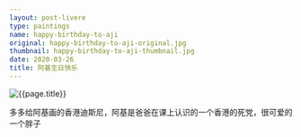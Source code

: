 ```yaml
---
layout: post-livere
type: paintings
name: happy-birthday-to-aji
original: happy-birthday-to-aji-original.jpg
thumbnail: happy-birthday-to-aji-thumbnail.jpg
date: 2020-03-26
title: 阿基生日快乐
---
```


![{{page.title}}](/gallery/{{page.type}}/{{page.original}})

多多给阿基画的香港迪斯尼，阿基是爸爸在课上认识的一个香港的死党，很可爱的一个胖子
